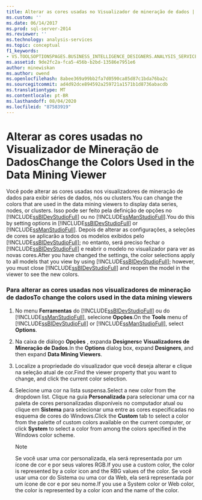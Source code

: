 ```yaml
---
title: Alterar as cores usadas no Visualizador de mineração de dados | Microsoft Docs
ms.custom: ''
ms.date: 06/14/2017
ms.prod: sql-server-2014
ms.reviewer: ''
ms.technology: analysis-services
ms.topic: conceptual
f1_keywords:
- VS.TOOLSOPTIONSPAGES.BUSINESS_INTELLIGENCE_DESIGNERS.ANALYSIS_SERVICES_DESIGNERS.DATA_MINING_VIEWERS
ms.assetid: 9de2fc2a-fca5-456b-b2bd-13586e7951e6
author: minewiskan
ms.author: owend
ms.openlocfilehash: 8abee369a99bb2fa7d0590ca85d87c1bda76ba2c
ms.sourcegitcommit: ad4d92dce894592a259721a1571b1d8736abacdb
ms.translationtype: MT
ms.contentlocale: pt-BR
ms.lasthandoff: 08/04/2020
ms.locfileid: "87583919"
---
```

# <a name="change-the-colors-used-in-the-data-mining-viewer"></a><span data-ttu-id="9fc43-102">Alterar as cores usadas no Visualizador de Mineração de Dados</span><span class="sxs-lookup"><span data-stu-id="9fc43-102">Change the Colors Used in the Data Mining Viewer</span></span>
  <span data-ttu-id="9fc43-103">Você pode alterar as cores usadas nos visualizadores de mineração de dados para exibir séries de dados, nós ou clusters.</span><span class="sxs-lookup"><span data-stu-id="9fc43-103">You can change the colors that are used in the data mining viewers to display data series, nodes, or clusters.</span></span> <span data-ttu-id="9fc43-104">Isso pode ser feito pela definição de opções no [!INCLUDE[ssBIDevStudioFull](../../includes/ssbidevstudiofull-md.md)] ou no [!INCLUDE[ssManStudioFull](../../includes/ssmanstudiofull-md.md)].</span><span class="sxs-lookup"><span data-stu-id="9fc43-104">You do this by setting options in [!INCLUDE[ssBIDevStudioFull](../../includes/ssbidevstudiofull-md.md)] or [!INCLUDE[ssManStudioFull](../../includes/ssmanstudiofull-md.md)].</span></span> <span data-ttu-id="9fc43-105">Depois de alterar as configurações, a seleções de cores se aplicarão a todos os modelos exibidos pelo [!INCLUDE[ssBIDevStudioFull](../../includes/ssbidevstudiofull-md.md)]; no entanto, será preciso fechar o [!INCLUDE[ssBIDevStudioFull](../../includes/ssbidevstudiofull-md.md)] e reabrir o modelo no visualizador para ver as novas cores.</span><span class="sxs-lookup"><span data-stu-id="9fc43-105">After you have changed the settings, the color selections apply to all models that you view by using [!INCLUDE[ssBIDevStudioFull](../../includes/ssbidevstudiofull-md.md)]; however, you must close [!INCLUDE[ssBIDevStudioFull](../../includes/ssbidevstudiofull-md.md)] and reopen the model in the viewer to see the new colors.</span></span>  
  
### <a name="to-change-the-colors-used-in-the-data-mining-viewers"></a><span data-ttu-id="9fc43-106">Para alterar as cores usadas nos visualizadores de mineração de dados</span><span class="sxs-lookup"><span data-stu-id="9fc43-106">To change the colors used in the data mining viewers</span></span>  
  
1.  <span data-ttu-id="9fc43-107">No menu **Ferramentas** do [!INCLUDE[ssBIDevStudioFull](../../includes/ssbidevstudiofull-md.md)] ou do [!INCLUDE[ssManStudioFull](../../includes/ssmanstudiofull-md.md)], selecione **Opções**.</span><span class="sxs-lookup"><span data-stu-id="9fc43-107">On the **Tools** menu of [!INCLUDE[ssBIDevStudioFull](../../includes/ssbidevstudiofull-md.md)] or [!INCLUDE[ssManStudioFull](../../includes/ssmanstudiofull-md.md)], select **Options**.</span></span>  
  
2.  <span data-ttu-id="9fc43-108">Na caixa de diálogo **Opções** , expanda **Designers**e **Visualizadores de Mineração de Dados**.</span><span class="sxs-lookup"><span data-stu-id="9fc43-108">In the **Options** dialog box, expand **Designers**, and then expand **Data Mining Viewers**.</span></span>  
  
3.  <span data-ttu-id="9fc43-109">Localize a propriedade do visualizador que você deseja alterar e clique na seleção atual de cor.</span><span class="sxs-lookup"><span data-stu-id="9fc43-109">Find the viewer property that you want to change, and click the current color selection.</span></span>  
  
4.  <span data-ttu-id="9fc43-110">Selecione uma cor na lista suspensa.</span><span class="sxs-lookup"><span data-stu-id="9fc43-110">Select a new color from the dropdown list.</span></span> <span data-ttu-id="9fc43-111">Clique na guia **Personalizada** para selecionar uma cor na paleta de cores personalizadas disponíveis no computador atual ou clique em **Sistema** para selecionar uma entre as cores especificadas no esquema de cores do Windows.</span><span class="sxs-lookup"><span data-stu-id="9fc43-111">Click the **Custom** tab to select a color from the palette of custom colors available on the current computer, or click **System** to select a color from among the colors specified in the Windows color scheme.</span></span>  
  
    > [!NOTE]  
    >  <span data-ttu-id="9fc43-112">Se você usar uma cor personalizada, ela será representada por um ícone de cor e por seus valores RGB.</span><span class="sxs-lookup"><span data-stu-id="9fc43-112">If you use a custom color, the color is represented by a color icon and the RBG values of the color.</span></span> <span data-ttu-id="9fc43-113">Se você usar uma cor do Sistema ou uma cor da Web, ela será representada por um ícone de cor e por seu nome.</span><span class="sxs-lookup"><span data-stu-id="9fc43-113">If you use a System color or Web color, the color is represented by a color icon and the name of the color.</span></span>  
  
  
